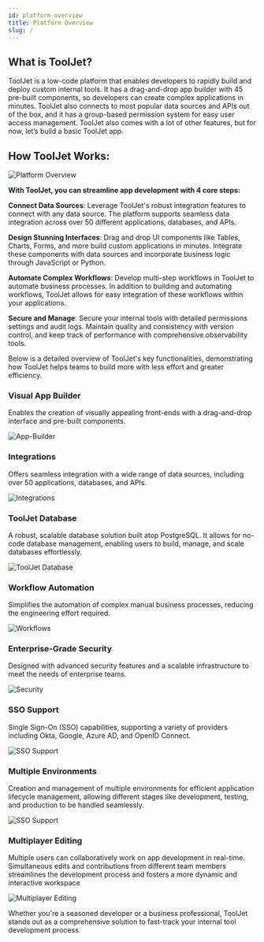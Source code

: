 ```yaml
---
id: platform-overview
title: Platform Overview
slug: /
---
```

<div>

## What is ToolJet?

ToolJet is a low-code platform that enables developers to rapidly build and deploy custom internal tools. It has a drag-and-drop app builder with 45 pre-built components, so developers can create complex applications in minutes. ToolJet also connects to most popular data sources and APIs out of the box, and it has a group-based permission system for easy user access management. ToolJet also comes with a lot of other features, but for now, let’s build a basic ToolJet app.

</div>

<div>

## How ToolJet Works:

<div style={{textAlign: 'center'}}>
    <img  className="screenshot-full" src="/img/platform-overview/platform-overview-v2.png" alt="Platform Overview" />
</div>

**With ToolJet, you can streamline app development with 4 core steps:** <br/>

**Connect Data Sources**: Leverage ToolJet's robust integration features to connect with any data source. The platform supports seamless data integration across over 50 different applications, databases, and APIs.

**Design Stunning Interfaces**: Drag and drop UI components like Tables, Charts, Forms, and more build custom applications in minutes. Integrate these components with data sources and incorporate business logic through JavaScript or Python.

**Automate Complex Workflows**: Develop multi-step workflows in ToolJet to automate business processes. In addition to building and automating workflows, ToolJet allows for easy integration of these workflows within your applications.

**Secure and Manage**: Secure your internal tools with detailed permissions settings and audit logs. Maintain quality and consistency with version control, and keep track of performance with comprehensive observability tools.

</div>

<div style={{paddingBottom:'24px'}}>

Below is a detailed overview of ToolJet's key functionalities, demonstrating how ToolJet helps teams to build more with less effort and greater efficiency. 

### Visual App Builder
Enables the creation of visually appealing front-ends with a drag-and-drop interface and pre-built components. 

<div style={{textAlign: 'center'}}>
    <img  className="screenshot-full" src="/img/platform-overview/app-builder.png" alt="App-Builder" />
</div>

</div>

<div>

### Integrations
Offers seamless integration with a wide range of data sources, including over 50 applications, databases, and APIs. 

<div style={{textAlign: 'center'}}>
    <img style={{}} className="screenshot-full" src="/img/platform-overview/integrations-v2.png" alt="Integrations" />
</div>

</div>

<div>

### ToolJet Database
A robust, scalable database solution built atop PostgreSQL. It allows for no-code database management, enabling users to build, manage, and scale databases effortlessly.

<div style={{textAlign: 'center'}}>
    <img style={{ border:'0'}} className="screenshot-full" src="/img/platform-overview/tooljet-db.png" alt="ToolJet Database" />
</div>

</div>

<div>

### Workflow Automation
Simplifies the automation of complex manual business processes, reducing the engineering effort required. 
<!-- This feature is particularly useful for streamlining enterprise workflows and improving operational efficiency. -->

<div style={{textAlign: 'center'}}>
    <img style={{ border:'0'}} className="screenshot-full" src="/img/platform-overview/workflows.png" alt="Workflows" />
</div>

</div>

<div>

### Enterprise-Grade Security
Designed with advanced security features and a scalable infrastructure to meet the needs of enterprise teams. 
<!-- This ensures the protection of sensitive data and the reliability of the platform in handling large-scale applications. -->

<div style={{textAlign: 'center'}}>
    <img style={{ border:'0', borderRadius:'5px'}} className="screenshot-full" src="/img/platform-overview/security-v2.png" alt="Security" />
</div>

</div>

<div>

### SSO Support

Single Sign-On (SSO) capabilities, supporting a variety of providers including Okta, Google, Azure AD, and OpenID Connect. 

<div style={{textAlign: 'center'}}>
    <img style={{ border:'0', borderRadius:'5px'}} className="screenshot-full" src="/img/platform-overview/sso-v2.png" alt="SSO Support" />
</div>

</div>

<div>

### Multiple Environments
Creation and management of multiple environments for efficient application lifecycle management, allowing different stages like development, testing, and production to be handled seamlessly.

<div style={{textAlign: 'center'}}>
    <img style={{ border:'0', borderRadius:'5px'}} className="screenshot-full" src="/img/platform-overview/multi-environment.png" alt="SSO Support" />
</div>

</div>

<div>

### Multiplayer Editing

Multiple users can collaboratively work on app development in real-time. Simultaneous edits and contributions from different team members streamlines the development process and fosters a more dynamic and interactive workspace

<div style={{textAlign: 'center'}}>
    <img style={{ border:'0', marginBottom: '15px' }} className="screenshot-full" src="/img/platform-overview/multiplayer.png" alt="Multiplayer Editing" />
</div>

</div>

Whether you're a seasoned developer or a business professional, ToolJet stands out as a comprehensive solution to fast-track your internal tool development process. 